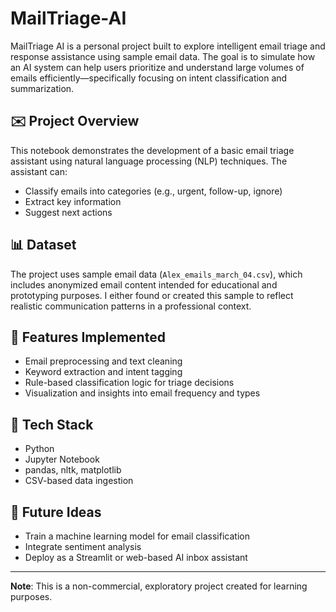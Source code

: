 # MailTriage-AI
MailTriage AI is a personal project built to explore intelligent email triage and response assistance using sample email data. The goal is to simulate how an AI system can help users prioritize and understand large volumes of emails efficiently—specifically focusing on intent classification and summarization.


## ✉️ Project Overview

This notebook demonstrates the development of a basic email triage assistant using natural language processing (NLP) techniques. The assistant can:

- Classify emails into categories (e.g., urgent, follow-up, ignore)
- Extract key information
- Suggest next actions

## 📊 Dataset

The project uses sample email data (`Alex_emails_march_04.csv`), which includes anonymized email content intended for educational and prototyping purposes. I either found or created this sample to reflect realistic communication patterns in a professional context.

## 🧠 Features Implemented

- Email preprocessing and text cleaning
- Keyword extraction and intent tagging
- Rule-based classification logic for triage decisions
- Visualization and insights into email frequency and types

## 🔧 Tech Stack

- Python
- Jupyter Notebook
- pandas, nltk, matplotlib
- CSV-based data ingestion

## 🚀 Future Ideas

- Train a machine learning model for email classification
- Integrate sentiment analysis
- Deploy as a Streamlit or web-based AI inbox assistant

---

**Note**: This is a non-commercial, exploratory project created for learning purposes.
